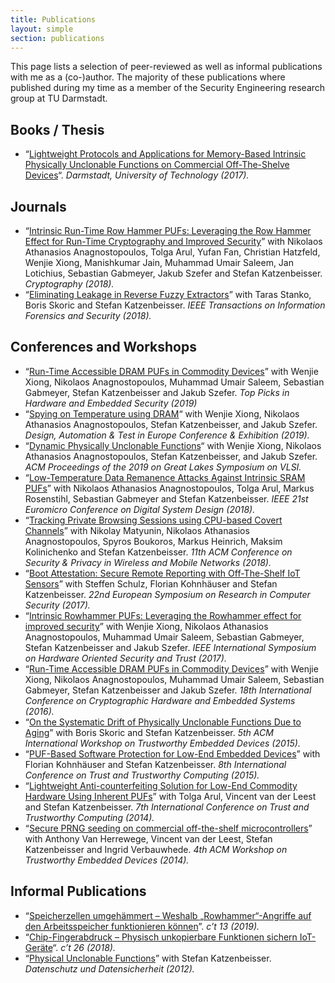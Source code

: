 ```yaml
---
title: Publications
layout: simple
section: publications
---
```


This page lists a selection of peer-reviewed as well as informal publications with me as a (co-)author. The majority of these publications where published during my time as a member of the Security Engineering research group at TU Darmstadt.

## Books / Thesis
- “[Lightweight Protocols and Applications for Memory-Based Intrinsic Physically Unclonable Functions on Commercial Off-The-Shelve Devices](http://tuprints.ulb.tu-darmstadt.de/7014/)“. _Darmstadt, University of Technology (2017)._

## Journals
- “[Intrinsic Run-Time Row Hammer PUFs: Leveraging the Row Hammer Effect for Run-Time Cryptography and Improved Security](https://doi.org/10.3390/cryptography2030013)” with Nikolaos Athanasios Anagnostopoulos, Tolga Arul, Yufan Fan, Christian Hatzfeld, Wenjie Xiong, Manishkumar Jain, Muhammad Umair Saleem, Jan Lotichius, Sebastian Gabmeyer, Jakub Szefer and Stefan Katzenbeisser. _Cryptography (2018)._
- “[Eliminating Leakage in Reverse Fuzzy Extractors](https://doi.org/10.1109/TIFS.2017.2774500)” with Taras Stanko, Boris Skoric and Stefan Katzenbeisser. _IEEE Transactions on Information Forensics and Security (2018)._

## Conferences and Workshops
- “[Run-Time Accessible DRAM PUFs in Commodity Devices](http://toppicksinhardwaresecurity.alari.ch/candidates.html)” with Wenjie Xiong, Nikolaos Anagnostopoulos, Muhammad Umair Saleem, Sebastian Gabmeyer, Stefan Katzenbeisser and Jakub Szefer. _Top Picks in Hardware and Embedded Security (2019)_
- “[Spying on Temperature using DRAM](https://doi.org/10.23919/DATE.2019.8714882)“ with Wenjie Xiong, Nikolaos Athanasios Anagnostopoulos, Stefan Katzenbeisser, and Jakub Szefer. _Design, Automation & Test in Europe Conference & Exhibition (2019)._
- “[Dynamic Physically Unclonable Functions](https://dl.acm.org/citation.cfm?doid=3299874.3318025)“ with Wenjie Xiong, Nikolaos Athanasios Anagnostopoulos, Stefan Katzenbeisser, and Jakub Szefer. _ACM Proceedings of the 2019 on Great Lakes Symposium on VLSI._
- “[Low-Temperature Data Remanence Attacks Against Intrinsic SRAM PUFs](https://doi.org/10.1109/DSD.2018.00102)” with Nikolaos Athanasios Anagnostopoulos, Tolga Arul, Markus Rosenstihl, Sebastian Gabmeyer and Stefan Katzenbeisser. _IEEE 21st Euromicro Conference on Digital System Design (2018)._
- “[Tracking Private Browsing Sessions using CPU-based Covert Channels](https://doi.org/10.1145/3212480.3212489)” with Nikolay Matyunin, Nikolaos Athanasios Anagnostopoulos, Spyros Boukoros, Markus Heinrich, Maksim Kolinichenko and Stefan Katzenbeisser. _11th ACM Conference on Security & Privacy in Wireless and Mobile Networks (2018)._
- “[Boot Attestation: Secure Remote Reporting with Off-The-Shelf IoT Sensors](https://doi.org/10.1007/978-3-319-66399-9_24)” with Steffen Schulz, Florian Kohnhäuser and Stefan Katzenbeisser. _22nd European Symposium on Research in Computer Security (2017)._
- “[Intrinsic Rowhammer PUFs: Leveraging the Rowhammer effect for improved security](https://doi.org/10.1109/HST.2017.7951729)” with Wenjie Xiong, Nikolaos Athanasios Anagnostopoulos, Muhammad Umair Saleem, Sebastian Gabmeyer, Stefan Katzenbeisser and Jakub Szefer. _IEEE International Symposium on Hardware Oriented Security and Trust (2017)._
- “[Run-Time Accessible DRAM PUFs in Commodity Devices](https://doi.org/10.1007/978-3-662-53140-2_21)” with Wenjie Xiong, Nikolaos Anagnostopoulos, Muhammad Umair Saleem, Sebastian Gabmeyer, Stefan Katzenbeisser and Jakub Szefer. _18th International Conference on Cryptographic Hardware and Embedded Systems (2016)._
- “[On the Systematic Drift of Physically Unclonable Functions Due to Aging](https://doi.org/10.1145/2808414.2808417)” with Boris Skoric and Stefan Katzenbeisser. _5th ACM International Workshop on Trustworthy Embedded Devices (2015)._
- “[PUF-Based Software Protection for Low-End Embedded Devices](https://doi.org/10.1007/978-3-319-22846-4_1)” with Florian Kohnhäuser and Stefan Katzenbeisser. _8th International Conference on Trust and Trustworthy Computing (2015)._
- “[Lightweight Anti-counterfeiting Solution for Low-End Commodity Hardware Using Inherent PUFs](https://doi.org/10.1007/978-3-319-08593-7_6)” with Tolga Arul, Vincent van der Leest and Stefan Katzenbeisser. _7th International Conference on Trust and Trustworthy Computing (2014)._
- “[Secure PRNG seeding on commercial off-the-shelf microcontrollers](https://doi.org/10.1145/2508859.2512493)” with Anthony Van Herrewege, Vincent van der Leest, Stefan Katzenbeisser and Ingrid Verbauwhede. _4th ACM Workshop on Trustworthy Embedded Devices (2014)._

## Informal Publications
- “[Speicherzellen umgehämmert – Weshalb „Rowhammer“-Angriffe auf den Arbeitsspeicher funktionieren können](https://www.heise.de/select/ct/2019/13/1560854819669357)”. _c’t 13 (2019)._
- “[Chip-Fingerabdruck – Physisch unkopierbare Funktionen sichern IoT-Geräte](https://www.heise.de/select/ct/2018/26/1545036614980083)“. _c’t 26 (2018)._
- “[Physical Unclonable Functions](https://doi.org/10.1007/s11623-012-0295-z)” with Stefan Katzenbeisser. _Datenschutz und Datensicherheit (2012)._